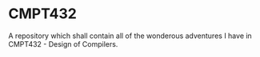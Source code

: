 # CMPT432
A repository which shall contain all of the wonderous adventures I have in CMPT432 - Design of Compilers.
